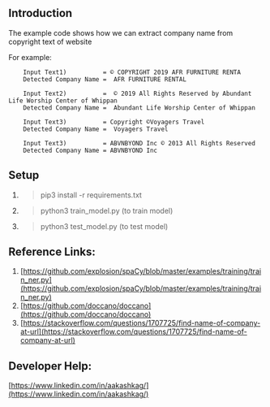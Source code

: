 ## Introduction 
The example code shows how we can extract company name from copyright text of website

For example: 

        Input Text1)          = © COPYRIGHT 2019 AFR FURNITURE RENTA
        Detected Company Name =  AFR FURNITURE RENTAL
        
        Input Text2)          =  © 2019 All Rights Reserved by Abundant Life Worship Center of Whippan
        Detected Company Name =  Abundant Life Worship Center of Whippan
        
        Input Text3)          = Copyright ©Voyagers Travel
        Detected Company Name =  Voyagers Travel
        
        Input Text3)          = ABVNBYOND Inc © 2013 All Rights Reserved
        Detected Company Name = ABVNBYOND Inc

## Setup
1) > pip3 install -r requirements.txt

2) > python3 train_model.py (to train model)  

3) > python3 test_model.py (to test model)


## Reference Links:
1. [https://github.com/explosion/spaCy/blob/master/examples/training/train_ner.py](https://github.com/explosion/spaCy/blob/master/examples/training/train_ner.py)
2. [https://github.com/doccano/doccano](https://github.com/doccano/doccano)
3. [https://stackoverflow.com/questions/1707725/find-name-of-company-at-url](https://stackoverflow.com/questions/1707725/find-name-of-company-at-url)

## Developer Help:
 [https://www.linkedin.com/in/aakashkag/](https://www.linkedin.com/in/aakashkag/)

